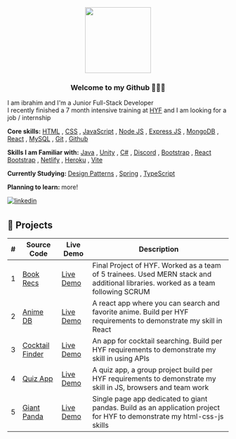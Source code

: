 <div align="center">
    <img src="https://media1.giphy.com/media/v1.Y2lkPTc5MGI3NjExZ3IyNjA1cGMzOHl1YzF0NzIyZ21wZjduMnR0Mm5jNzYxZDNqZ2RlMyZlcD12MV9pbnRlcm5hbF9naWZfYnlfaWQmY3Q9Zw/13HgwGsXF0aiGY/giphy.gif" align="center" width="150" height="150" /></div>  

### <div align="center"> Welcome to my Github 🧑🏻‍💻</div>  
  
I am ibrahim and I'm a Junior Full-Stack Developer <br/>
I recently finished a 7 month intensive training at <a href="https://www.hackyourfuture.net/">HYF</a> and I am looking for a job / internship

<strong> Core skills:</strong>
[HTML](https://www.w3schools.com/html/) ,
[CSS](https://developer.mozilla.org/en-US/docs/Web/CSS/) ,
[JavaScript](https://www.w3schools.com/js/) ,
[Node JS](https://nodejs.org/) ,
[Express JS](https://expressjs.com/) ,
[MongoDB](https://www.mongodb.com/) ,
[React](https://react.dev/) ,
[MySQL](https://www.mysql.com/) ,
[Git](https://git-scm.com/) ,
[Github](https://github.com/) 

<strong>Skills I am Familiar with:</strong>
[Java](https://www.oracle.com/java/) ,
[Unity](https://unity.com/) ,
[C#](https://www.w3schools.com/cs/index.php) ,
[Discord](https://discord.com/developers/docs/intro) ,
[Bootstrap](https://getbootstrap.com/) ,
[React Bootstrap](https://react-bootstrap.github.io/) ,
[Netlify](https://www.netlify.com/) ,
[Heroku](https://www.heroku.com/) ,
[Vite](https://vitejs.dev/) 

<strong> Currently Studying: </strong>
[Design Patterns](https://en.wikipedia.org/wiki/Software_design_pattern) ,
[Spring](https://spring.io/) ,
[TypeScript](https://www.typescriptlang.org/) 

<strong> Planning to learn: </strong> more!

<a href="https://www.linkedin.com/in/ibrahim-s-7781ba305/" target="_blank">
<img src=https://img.shields.io/badge/linkedin-%231E77B5.svg?&style=for-the-badge&logo=linkedin&logoColor=white alt=linkedin style="margin-bottom: 5px;" />
</a>

## 💼 Projects

| # | Source Code | Live Demo | Description |
|---|-------------|-----------|-------------|
| 1 | [Book Recs](https://github.com/ImAltay/cohort47-project-group-A) | [Live Demo](https://c47-group-a.hackyourfuture.tech/)| Final Project of HYF. Worked as a team of 5 trainees. Used MERN stack and additional libraries. worked as a team following SCRUM |
| 2 | [Anime DB](https://github.com/ImAltay/HYF-React-Project) | [Live Demo](https://66832243a39c308a1f499224--poetic-bienenstitch-960054.netlify.app/)  |  A react app where you can search and favorite anime. Build per HYF requirements to demonstrate my skill in React |
| 3 | [Cocktail Finder](https://github.com/ImAltay/HYF-usingAPIs-Project) | [Live Demo](https://imaltay.github.io/HYF-usingAPIs-Project/) | An app for cocktail searching. Build per HYF requirements to demonstrate my skill in using APIs |
| 4 | [Quiz App](https://github.com/ImAltay/HYF-usingAPIs-Project) |  [Live Demo](https://imaltay.github.io/group-quiz-app-project/)  | A quiz app, a group project build per HYF requirements to demonstrate my skill in JS, browsers and team work |
| 5 | [Giant Panda](https://github.com/ImAltay/HYFApplicationProject) | [Live Demo](https://codepen.io/etliekmek-the-sans/pen/abXeZgE) | Single page app dedicated to giant pandas. Build as an application project for HYF to demonstrate my html-css-js skills |
